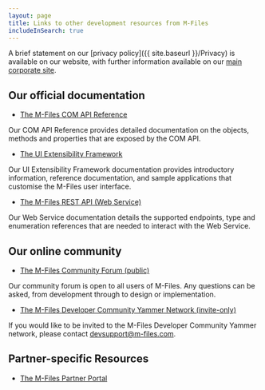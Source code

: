 ```yaml
---
layout: page
title: Links to other development resources from M-Files
includeInSearch: true
---
```


A brief statement on our [privacy policy]({{ site.baseurl }}/Privacy) is available on our website, with further information available on our [main corporate site](https://www.m-files.com/privacy-policy-statement).

## Our official documentation

* [The M-Files COM API Reference](https://www.m-files.com/api/documentation/latest/index.html)

Our COM API Reference provides detailed documentation on the objects, methods and properties that are exposed by the COM API.

* [The UI Extensibility Framework](https://www.m-files.com/UI_Extensibility_Framework/)

Our UI Extensibility Framework documentation provides introductory information, reference documentation, and sample applications that customise the M-Files user interface.

* [The M-Files REST API (Web Service)](http://www.m-files.com/mfws/)

Our Web Service documentation details the supported endpoints, type and enumeration references that are needed to interact with the Web Service.

## Our online community

* [The M-Files Community Forum (public)](http://community.m-files.com)

Our community forum is open to all users of M-Files.  Any questions can be asked, from development through to design or implementation.

* [The M-Files Developer Community Yammer Network (invite-only)](https://www.yammer.com/m-filesdevelopercommunity/)

<p class="note">If you would like to be invited to the M-Files Developer Community Yammer network, please contact <a href="mailto:devsupport@m-files.com">devsupport@m-files.com</a>.</p>

## Partner-specific Resources

* [The M-Files Partner Portal](https://partners.cloudvault.m-files.com/)

<script type="text/javascript" defer>
/* currently GA breaks the link to the UIX site */
$('a[href*="?_ga="]').each(function()
{
	this.href = this.href.split("?_ga=")[0];
});
</script>